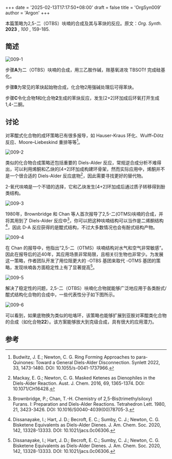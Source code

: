 +++
date = '2025-02-13T17:17:50+08:00'
draft = false
title = 'OrgSyn009'
author = 'Argon'
+++

本篇策略为2,5-二（OTBS）呋喃的合成及其与苯炔的反应。原文：*Org. Synth.*  **2023** ,  *100* , 159-185.

<!--more-->

## 简述

![009-1](https://img.z4a.net/images/2025/02/13/009-1.png)

步骤**A**为二（OTBS）呋喃的合成，用三乙胺作碱，羰基氧进攻 TBSOTf 完成硅基化。

步骤**B**为常见的苯炔起始物合成，化合物2用强碱处理后可得苯炔。

步骤**C**令化合物**1**和化合物**2**生成的苯炔反应，发生[2+2]环加成后环氧打开生成1,4-二酮。

## 讨论

对苯醌式化合物的成环策略已有很多报导，如 Hauser-Kraus 环化、Wulff–Dötz 反应、Moore–Liebeskind 重排等等[^1]。

![009-2](https://img.z4a.net/images/2025/02/13/009-2.png)

类似的化合物合成策略还包括重要的 Diels-Alder 反应，常规逆合成分析不难得出，可以利用烯酮和乙炔的[4+2]环加成构建环骨架，然而实际应用中，烯酮并不是一个很合适的 Diels-Alder 反应底物[^2]，因此需要寻找更好的替代物。

2-氧代呋喃是一个不错的选择，它和乙炔发生[4+2]环加成后通过质子转移得到酚类结构。

![009-3](https://img.z4a.net/images/2025/02/13/009-3.png)

1980年，Brownbridge 和 Chan 等人首次报导了2,5-二(OTMS)呋喃的合成，并将其用到了 Diels-Alder 反应中[^3]，你可以把这种呋喃结构可以当作是二烯酮结构[^4]，因此 D-A 反应获得的是醌式结构，不过大多数情况也会有酚式结构产物。

![009-4](https://img.z4a.net/images/2025/02/13/009-4.png)

在 Chan 的报导中，他指出“2,5-二（OTMS）呋喃结构对水气和空气非常敏感”。因此在报导后的近40年，其应用场景非常局限，且相关衍生物也非常少。为发展这一策略，作者团队开发了用位阻更大的 -OTBS 基团来取代 -OTMS 基团的策略，发现呋喃各方面稳定性上有了显著提高[^5]。

![009-5](https://img.z4a.net/images/2025/02/13/009-5.png)

解决了稳定性的问题，2,5-二（OTBS）呋喃化合物就能够广泛地应用于各类酚式/醌式结构化合物的合成中，一些代表性分子如下图所示。

![009-6](https://img.z4a.net/images/2025/02/13/009-6.png)

可以看到，如果底物换为类似的吡咯环，该策略也能够扩展到亚胺对苯醌类化合物的合成（如化合物**22**）。该方案能够放大到克级合成，具有很大的应用潜力。

## 参考

[^1]: Budwitz, J. E.; Newton, C. G. Ring Forming Approaches to para-Quinones: Toward a General Diels-Alder Disconnection. Synlett 2022, 33, 1473-1480. DOI: 10.1055/s-0041-1737966.
    
[^2]: Mackay, E. G.; Newton, C. G. Masked Ketenes as Dienophiles in the Diels-Alder Reaction. Aust. J. Chem. 2016, 69, 1365-1374. DOI: 10.1071/CH16428.
    
[^3]: Brownbridge, P.; Chan, T.-H. Chemistry of 2,5-Bis(trimethylsiloxy) Furans. I: Preparation and Diels-Alder Reactions. Tetrahedron Lett. 1980, 21, 3423-3426. DOI: 10.1016/S0040-4039(00)78705-3.
    
[^4]: Dissanayake, I.; Hart, J. D.; Becroft, E. C.; Sumby, C. J.; Newton, C. G. Bisketene Equivalents as Diels-Alder Dienes. J. Am. Chem. Soc. 2020, 142, 13328-13333. DOI: 10.1021/jacs.0c06306.
    
[^5]: Dissanayake, I.; Hart, J. D.; Becroft, E. C.; Sumby, C. J.; Newton, C. G. Bisketene Equivalents as Diels-Alder Dienes. J. Am. Chem. Soc. 2020, 142, 13328-13333. DOI: 10.1021/jacs.0c06306.
